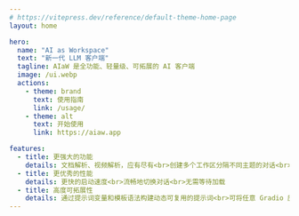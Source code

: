 ```yaml
---
# https://vitepress.dev/reference/default-theme-home-page
layout: home

hero:
  name: "AI as Workspace"
  text: "新一代 LLM 客户端"
  tagline: AIaW 是全功能、轻量级、可拓展的 AI 客户端
  image: /ui.webp
  actions:
    - theme: brand
      text: 使用指南
      link: /usage/
    - theme: alt
      text: 开始使用
      link: https://aiaw.app

features:
  - title: 更强大的功能
    details: 文档解析、视频解析，应有尽有<br>创建多个工作区分隔不同主题的对话<br>本地数据储存+实时跨设备云同步
  - title: 更优秀的性能
    details: 更快的启动速度<br>流畅地切换对话<br>无需等待加载
  - title: 高度可拓展性
    details: 通过提示词变量和模板语法构建动态可复用的提示词<br>可将任意 Gradio 应用配置为插件<br>插件不仅仅是工具调用
---
```


